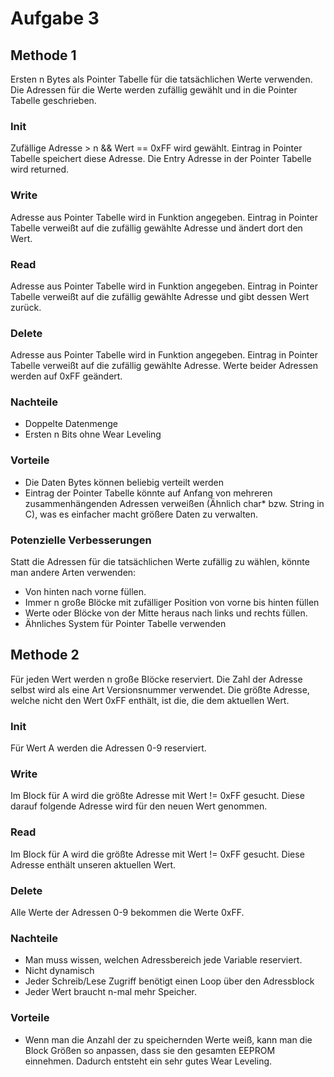 # Aufgabe 3

## Methode 1

Ersten n Bytes als Pointer Tabelle für die tatsächlichen Werte verwenden.
Die Adressen für die Werte werden zufällig gewählt und in die Pointer Tabelle geschrieben.

### Init
Zufällige Adresse > n && Wert == 0xFF wird gewählt. Eintrag in Pointer Tabelle speichert diese Adresse. Die Entry Adresse in der Pointer Tabelle wird returned.

### Write
Adresse aus Pointer Tabelle wird in Funktion angegeben. Eintrag in Pointer Tabelle verweißt auf die zufällig gewählte Adresse und ändert dort den Wert. 

### Read
Adresse aus Pointer Tabelle wird in Funktion angegeben. Eintrag in Pointer Tabelle verweißt auf die zufällig gewählte Adresse und gibt dessen Wert zurück. 

### Delete
Adresse aus Pointer Tabelle wird in Funktion angegeben. Eintrag in Pointer Tabelle verweißt auf die zufällig gewählte Adresse. Werte beider Adressen werden auf 0xFF geändert.

### Nachteile
- Doppelte Datenmenge
- Ersten n Bits ohne Wear Leveling
	
### Vorteile
- Die Daten Bytes können beliebig verteilt werden
- Eintrag der Pointer Tabelle könnte auf Anfang von mehreren zusammenhängenden Adressen verweißen (Ähnlich char* bzw. String in C), was es einfacher macht größere Daten zu verwalten.
	
### Potenzielle Verbesserungen

Statt die Adressen für die tatsächlichen Werte zufällig zu wählen, könnte man andere Arten verwenden:

- Von hinten nach vorne füllen.
- Immer n große Blöcke mit zufälliger Position von vorne bis hinten füllen
- Werte oder Blöcke von der Mitte heraus nach links und rechts füllen.
- Ähnliches System für Pointer Tabelle verwenden
	

## Methode 2

Für jeden Wert werden n große Blöcke reserviert. Die Zahl der Adresse selbst wird als eine Art Versionsnummer verwendet.
Die größte Adresse, welche nicht den Wert 0xFF enthält, ist die, die dem aktuellen Wert.

### Init
Für Wert A werden die Adressen 0-9 reserviert.

### Write
Im Block für A wird die größte Adresse mit Wert != 0xFF gesucht. Diese darauf folgende Adresse wird für den neuen Wert genommen.

### Read
Im Block für A wird die größte Adresse mit Wert != 0xFF gesucht. Diese Adresse enthält unseren aktuellen Wert.

### Delete
Alle Werte der Adressen 0-9 bekommen die Werte 0xFF.

### Nachteile
- Man muss wissen, welchen Adressbereich jede Variable reserviert.
- Nicht dynamisch
- Jeder Schreib/Lese Zugriff benötigt einen Loop über den Adressblock
- Jeder Wert braucht n-mal mehr Speicher.

### Vorteile
- Wenn man die Anzahl der zu speichernden Werte weiß, kann man die Block Größen so anpassen, dass sie den gesamten EEPROM einnehmen.
Dadurch entsteht ein sehr gutes Wear Leveling.